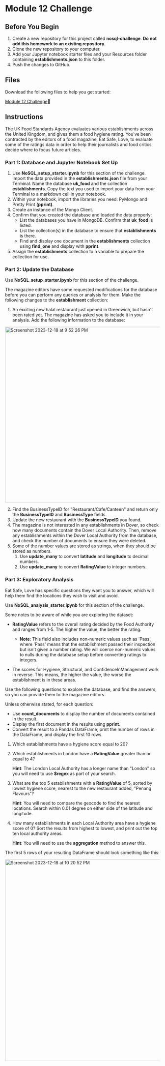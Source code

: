# Module 12 Challenge

## Before You Begin

1. Create a new repository for this project called **nosql-challenge**. **Do not add this homework to an existing repository.**
2. Clone the new repository to your computer.
3. Add your Jupyter notebook starter files and your Resources folder containing **establishments.json** to this folder.
4. Push the changes to GitHub.

## Files 

Download the following files to help you get started:

[Module 12 Challenge](https://static.bc-edx.com/data/dl-1-2/m12/lms/starter/Starter_Code.zip)📁

## Instructions

The UK Food Standards Agency evaluates various establishments across the United Kingdom, and gives them a food hygiene rating. You've been contracted by the editors of a food magazine, Eat Safe, Love, to evaluate some of the ratings data in order to help their journalists and food critics decide where to focus future articles.

### Part 1: Database and Jupyter Notebook Set Up

1. Use **NoSQL_setup_starter.ipynb** for this section of the challenge.
Import the data provided in the **establishments.json** file from your Terminal. Name the database **uk_food** and the collection **establishments**. Copy the text you used to import your data from your Terminal to a markdown cell in your notebook.
2. Within your notebook, import the libraries you need: PyMongo and Pretty Print **(pprint)**.
3. Create an instance of the Mongo Client.
4. Confirm that you created the database and loaded the data properly:
    * List the databases you have in MongoDB. Confirm that **uk_food** is listed.
    * List the collection(s) in the database to ensure that **establishments** is there.
    * Find and display one document in the **establishments** collection using **find_one** and display with **pprint**.
5. Assign the **establishments** collection to a variable to prepare the collection for use.


### Part 2: Update the Database

Use **NoSQL_setup_starter.ipynb** for this section of the challenge.

The magazine editors have some requested modifications for the database before you can perform any queries or analysis for them. Make the following changes to the **establishment** collection:

  1. An exciting new halal restaurant just opened in Greenwich, but hasn't been rated yet. The magazine has asked you to include it in your analysis. Add the following information to the database:
    
    
<img width="571" alt="Screenshot 2023-12-18 at 9 52 26 PM" src="https://github.com/wsylliac/nosql-challenge/assets/140991773/b777cc60-602c-47b5-83f9-3455b171f928">

   
 
  2. Find the BusinessTypeID for "Restaurant/Cafe/Canteen" and return only the **BusinessTypeID** and **BusinessType** fields.
  3. Update the new restaurant with the **BusinessTypeID** you found.
  4. The magazine is not interested in any establishments in Dover, so check how many documents contain the Dover Local Authority. Then, remove any establishments within the Dover Local Authority from the database, and check the number of documents to ensure they were deleted.
  5. Some of the number values are stored as strings, when they should be stored as numbers.
        1. Use **update_many** to convert **latitude** and **longitude** to decimal numbers.
        2. Use **update_many** to convert **RatingValue** to integer numbers.

### Part 3:  Exploratory Analysis

Eat Safe, Love has specific questions they want you to answer, which will help them find the locations they wish to visit and avoid.

Use **NoSQL_analysis_starter.ipynb** for this section of the challenge.

Some notes to be aware of while you are exploring the dataset:

  * **RatingValue** refers to the overall rating decided by the Food Authority and ranges from 1-5. The higher the value, the better the rating.
    
    * **Note**: This field also includes non-numeric values such as 'Pass', where 'Pass' means that the establishment passed their inspection but isn't given a number rating. We will coerce non-numeric values to nulls during the database setup before converting ratings to integers.
      
* The scores for Hygiene, Structural, and ConfidenceInManagement work in reverse. This means, the higher the value, the worse the establishment is in these areas.

Use the following questions to explore the database, and find the answers, so you can provide them to the magazine editors.

Unless otherwise stated, for each question:

* Use **count_documents** to display the number of documents contained in the result.
* Display the first document in the results using **pprint**.
* Convert the result to a Pandas DataFrame, print the number of rows in the DataFrame, and display the first 10 rows.


1. Which establishments have a hygiene score equal to 20?

2. Which establishments in London have a **RatingValue** greater than or equal to 4?
   
      **Hint**: The London Local Authority has a longer name than "London" so you will need to use **$regex** as part of your search.

3. What are the top 5 establishments with a **RatingValue** of 5, sorted by lowest hygiene score, nearest to the new restaurant added, "Penang Flavours"?
 
      **Hint**: You will need to compare the geocode to find the nearest locations. Search within 0.01 degree on either side of the latitude and longitude.
   
4. How many establishments in each Local Authority area have a hygiene score of 0? Sort the results from highest to lowest, and print out the top ten local authority areas.
 
    **Hint**: You will need to use the **aggregation** method to answer this.


The first 5 rows of your resulting DataFrame should look something like this:

<img width="656" alt="Screenshot 2023-12-18 at 10 20 52 PM" src="https://github.com/wsylliac/nosql-challenge/assets/140991773/5af04d1c-b9e0-45b9-a03a-3c238fc9c306">
